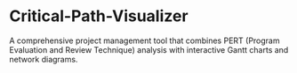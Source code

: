 # Critical-Path-Visualizer
A comprehensive project management tool that combines PERT (Program Evaluation and Review Technique) analysis with interactive Gantt charts and network diagrams.
